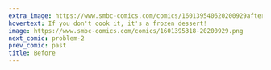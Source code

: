 ```yaml
---
extra_image: https://www.smbc-comics.com/comics/160139540620200929after.png
hovertext: If you don't cook it, it's a frozen dessert!
image: https://www.smbc-comics.com/comics/1601395318-20200929.png
next_comic: problem-2
prev_comic: past
title: Before
---
```


